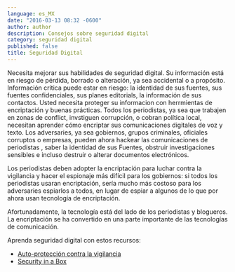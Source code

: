 ```yaml
---
language: es_MX
date: "2016-03-13 08:32 -0600"
author: author
description: Consejos sobre seguridad digital
category: seguridad digital
published: false
title: Seguridad Digital
---
```




Necesita mejorar sus habilidades de seguridad digital. Su información está en riesgo de pérdida, borrado o alteración, ya sea accidental o a propósito. Información crítica puede estar en riesgo: la identidad de sus fuentes, sus fuentes confidenciales, sus planes editorials, la información de sus contactos.    Usted necesita proteger su informacion con herrmientas de encriptación y buenas prácticas. Todos los periodistas, ya sea que trabajen en zonas de conflict, invstiguen corrupción, o cobran política local, necesitan aprender cómo encriptar sus comunicaciones digitales de voz y texto. Los adversaries, ya sea gobiernos, grupos criminales, oficiales corruptos o empresas, pueden ahora hackear las comunicaciones de periodistas , saber la identidad de sus Fuentes, obstruir investigaciones sensibles e incluso destruir o alterar documentos electrónicos.

Los periodistas deben adopter la encriptación para luchar contra la vigilancia y hacer el espionaje más difícil para los gobiernos: si todos los periodistas usaran encriptación, sería mucho más costoso para los adversaries espiarlos a todos, en lugar de espiar a algunos de lo que por ahora usan tecnología de encriptación.

Afortunadamente, la tecnología está del lado de los periodistas y blogueros. La encriptación se ha convertido en una parte importante de las tecnologías de comunicación.

Aprenda seguridad digital con estos recursos: 

- [Auto-protección contra la vigilancia](https://ssd.eff.org/es)
- [Security in a Box](https://info.securityinabox.org/es)
